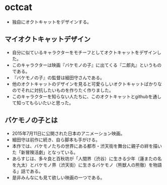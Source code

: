 # octcat
* 独自にオクトキャットをデザインする。

## マイオクトキャットデザイン
* 自分に似ているキャラクターをモチーフとしてオクトキャットをデザインした。
* このキャラクターは映画『バケモノの子』に出てくる『二郎丸』というものである。
* 『バケモノの子』の監督は細田守さんである。
* 他のオクトキャットのデザインを見ると可愛らしいオクトキャットばかりなのでそれに対抗したいものを作りたく作りました。
* このキャラクターを知らない人たちに、このオクトキャットとgithubを通して知ってもらいたいと思った。

## バケモノの子とは
* 2015年7月11日に公開された日本のアニメーション映画。
* 細田守は前作に続き、自ら脚本も手がける。
* 本作では、バケモノたちの世界にある都市・渋天街を舞台に親子の絆を描いた「新冒険活劇」となっている。
* あらすじは、多々良と百秋坊が「人間界（渋谷）に生きる少年（蓮またの名を九太）とバケモノ界（渋天街）に生きるバケモノ（熊獣人の熊徹）を物語る」話である。
* 是非みんなにも見て欲しい映画の一つである。
